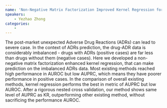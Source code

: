 ```yaml
---
name: 'Non-Negative Matrix Factorization Improved Kernel Regression for Adverse Drug Side Effect Prediction'
speakers:
	- Yezhao Zhong
categories:
	-
---
```

 The post-market unexpected Adverse Drug Reactions (ADRs) can lead to severe case. In the context of ADRs prediction, the drug-ADR data is considerably imbalanced - drugs with ADRs (positive cases) are far less than drugs without them (negative cases).  Here we developed a non-negative matrix factorization enhanced kernel regression, that can make prediction on the imbalanced ADRs data. Most existing methods reached high performance in AUROC but low AUPRC, which means they have poorer performance in positive cases. In the comparison of overall existing methods, kernel regression performs the best in metric of AUPRC but low AUROC. After a rigorous nested cross validation, our method shows same level of AUPRC as KR, outperforming other existing method, without sacrificing the performance AUROC. 
